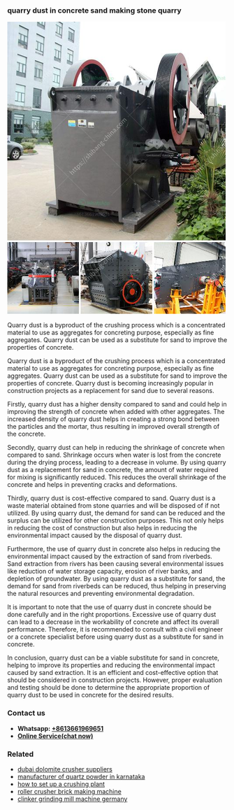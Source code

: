 <h3>quarry dust in concrete sand making stone quarry</h3><img src='1708408481.jpg' alt=''><p>Quarry dust is a byproduct of the crushing process which is a concentrated material to use as aggregates for concreting purpose, especially as fine aggregates. Quarry dust can be used as a substitute for sand to improve the properties of concrete.</p><p>Quarry dust is a byproduct of the crushing process which is a concentrated material to use as aggregates for concreting purpose, especially as fine aggregates. Quarry dust can be used as a substitute for sand to improve the properties of concrete. Quarry dust is becoming increasingly popular in construction projects as a replacement for sand due to several reasons.</p><p>Firstly, quarry dust has a higher density compared to sand and could help in improving the strength of concrete when added with other aggregates. The increased density of quarry dust helps in creating a strong bond between the particles and the mortar, thus resulting in improved overall strength of the concrete.</p><p>Secondly, quarry dust can help in reducing the shrinkage of concrete when compared to sand. Shrinkage occurs when water is lost from the concrete during the drying process, leading to a decrease in volume. By using quarry dust as a replacement for sand in concrete, the amount of water required for mixing is significantly reduced. This reduces the overall shrinkage of the concrete and helps in preventing cracks and deformations.</p><p>Thirdly, quarry dust is cost-effective compared to sand. Quarry dust is a waste material obtained from stone quarries and will be disposed of if not utilized. By using quarry dust, the demand for sand can be reduced and the surplus can be utilized for other construction purposes. This not only helps in reducing the cost of construction but also helps in reducing the environmental impact caused by the disposal of quarry dust.</p><p>Furthermore, the use of quarry dust in concrete also helps in reducing the environmental impact caused by the extraction of sand from riverbeds. Sand extraction from rivers has been causing several environmental issues like reduction of water storage capacity, erosion of river banks, and depletion of groundwater. By using quarry dust as a substitute for sand, the demand for sand from riverbeds can be reduced, thus helping in preserving the natural resources and preventing environmental degradation.</p><p>It is important to note that the use of quarry dust in concrete should be done carefully and in the right proportions. Excessive use of quarry dust can lead to a decrease in the workability of concrete and affect its overall performance. Therefore, it is recommended to consult with a civil engineer or a concrete specialist before using quarry dust as a substitute for sand in concrete.</p><p>In conclusion, quarry dust can be a viable substitute for sand in concrete, helping to improve its properties and reducing the environmental impact caused by sand extraction. It is an efficient and cost-effective option that should be considered in construction projects. However, proper evaluation and testing should be done to determine the appropriate proportion of quarry dust to be used in concrete for the desired results.</p><h3>Contact us</h3><ul><li><strong>Whatsapp:&nbsp;<a href="https://wa.me/8613661969651">+8613661969651</a></strong></li><li><a href="https://swt.shibang-china.com/?git&amp;zhl&amp;quarry dust in concrete sand making stone quarry"><strong>Online Service(chat now)</strong></a></li></ul><h3>Related</h3><ul><li><a href='dubai dolomite crusher suppliers.md'>dubai dolomite crusher suppliers</a></li><li><a href='manufacturer of quartz powder in karnataka.md'>manufacturer of quartz powder in karnataka</a></li><li><a href='how to set up a crushing plant.md'>how to set up a crushing plant</a></li><li><a href='roller crusher brick making machine.md'>roller crusher brick making machine</a></li><li><a href='clinker grinding mill machine germany.md'>clinker grinding mill machine germany</a></li></ul>